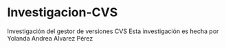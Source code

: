 # Investigacion-CVS
Investigación del gestor de versiones CVS
Esta investigación es hecha por Yolanda Andrea Alvarez Pérez
